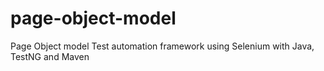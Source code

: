 # page-object-model
Page Object model Test automation framework using Selenium with Java, TestNG and Maven
